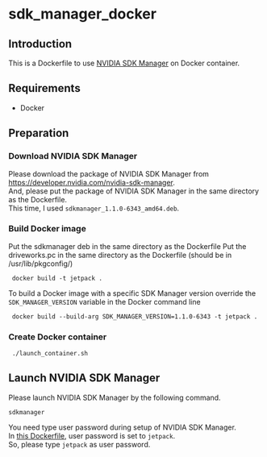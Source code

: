 # sdk_manager_docker

## Introduction
This is a Dockerfile to use [NVIDIA SDK Manager](https://docs.nvidia.com/sdk-manager/) on Docker container.

## Requirements
* Docker

## Preparation
### Download NVIDIA SDK Manager
Please download the package of NVIDIA SDK Manager from <https://developer.nvidia.com/nvidia-sdk-manager>.  
And, please put the package of NVIDIA SDK Manager in the same directory as the Dockerfile.  
This time, I used `sdkmanager_1.1.0-6343_amd64.deb`.

### Build Docker image
Put the sdkmanager deb in the same directory as the Dockerfile
Put the driveworks.pc in the same directory as the Dockerfile (should be in /usr/lib/pkgconfig/)

```
 docker build -t jetpack .
```

To build a Docker image with a specific SDK Manager version override the ``SDK_MANAGER_VERSION`` variable in the Docker command line

```
 docker build --build-arg SDK_MANAGER_VERSION=1.1.0-6343 -t jetpack .
```

### Create Docker container
```
 ./launch_container.sh
```

## Launch NVIDIA SDK Manager
Please launch NVIDIA SDK Manager by the following command.

```
sdkmanager
```

You need type user password during setup of NVIDIA SDK Manager.  
In [this Dockerfile](https://github.com/atinfinity/sdk_manager_docker/blob/master/Dockerfile#L75), user password is set to `jetpack`.  
So, please type `jetpack` as user password.
